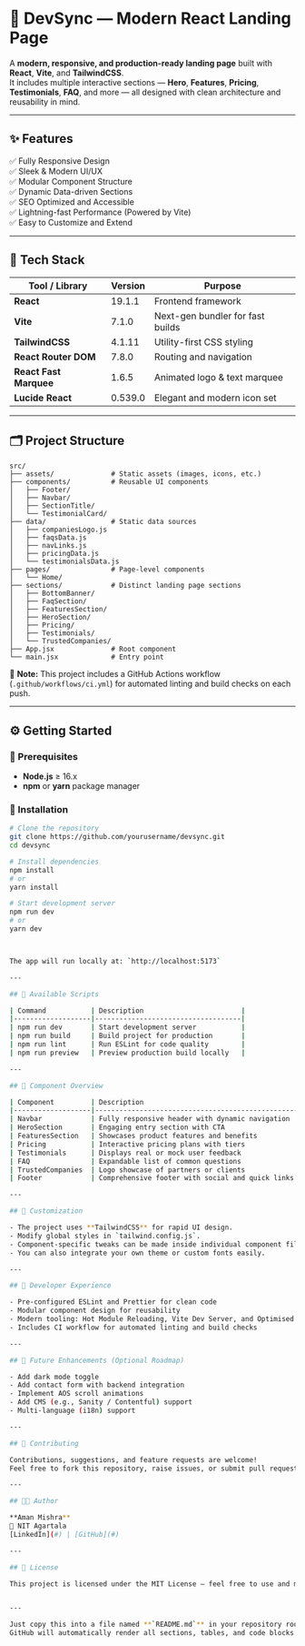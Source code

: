 # 🚀 DevSync — Modern React Landing Page

A **modern, responsive, and production-ready landing page** built with **React**, **Vite**, and **TailwindCSS**.  
It includes multiple interactive sections — **Hero**, **Features**, **Pricing**, **Testimonials**, **FAQ**, and more — all designed with clean architecture and reusability in mind.

---

## ✨ Features

✅ Fully Responsive Design  
✅ Sleek & Modern UI/UX  
✅ Modular Component Structure  
✅ Dynamic Data-driven Sections  
✅ SEO Optimized and Accessible  
✅ Lightning-fast Performance (Powered by Vite)  
✅ Easy to Customize and Extend  

---

## 🧱 Tech Stack

| Tool / Library | Version | Purpose |
|----------------|----------|----------|
| **React** | 19.1.1 | Frontend framework |
| **Vite** | 7.1.0 | Next-gen bundler for fast builds |
| **TailwindCSS** | 4.1.11 | Utility-first CSS styling |
| **React Router DOM** | 7.8.0 | Routing and navigation |
| **React Fast Marquee** | 1.6.5 | Animated logo & text marquee |
| **Lucide React** | 0.539.0 | Elegant and modern icon set |

---

## 🗂️ Project Structure


```text
src/
├── assets/              # Static assets (images, icons, etc.)
├── components/          # Reusable UI components
│   ├── Footer/
│   ├── Navbar/
│   ├── SectionTitle/
│   └── TestimonialCard/
├── data/                # Static data sources
│   ├── companiesLogo.js
│   ├── faqsData.js
│   ├── navLinks.js
│   ├── pricingData.js
│   └── testimonialsData.js
├── pages/               # Page-level components
│   └── Home/
├── sections/            # Distinct landing page sections
│   ├── BottomBanner/
│   ├── FaqSection/
│   ├── FeaturesSection/
│   ├── HeroSection/
│   ├── Pricing/
│   ├── Testimonials/
│   └── TrustedCompanies/
├── App.jsx              # Root component
└── main.jsx             # Entry point
```

🧠 **Note:** This project includes a GitHub Actions workflow (`.github/workflows/ci.yml`) for automated linting and build checks on each push.

---

## ⚙️ Getting Started

### 🔹 Prerequisites
- **Node.js** ≥ 16.x  
- **npm** or **yarn** package manager  

### 🔹 Installation
```bash
# Clone the repository
git clone https://github.com/yourusername/devsync.git
cd devsync

# Install dependencies
npm install
# or
yarn install

# Start development server
npm run dev
# or
yarn dev



The app will run locally at: `http://localhost:5173`

---

## 📜 Available Scripts

| Command           | Description                        |
|-------------------|------------------------------------|
| npm run dev       | Start development server           |
| npm run build     | Build project for production       |
| npm run lint      | Run ESLint for code quality        |
| npm run preview   | Preview production build locally   |

---

## 🧩 Component Overview

| Component         | Description                                      |
|-------------------|--------------------------------------------------|
| Navbar            | Fully responsive header with dynamic navigation   |
| HeroSection       | Engaging entry section with CTA                   |
| FeaturesSection   | Showcases product features and benefits           |
| Pricing           | Interactive pricing plans with tiers              |
| Testimonials      | Displays real or mock user feedback               |
| FAQ               | Expandable list of common questions               |
| TrustedCompanies  | Logo showcase of partners or clients              |
| Footer            | Comprehensive footer with social and quick links  |

---

## 🎨 Customization

- The project uses **TailwindCSS** for rapid UI design.
- Modify global styles in `tailwind.config.js`.
- Component-specific tweaks can be made inside individual component files.
- You can also integrate your own theme or custom fonts easily.

---

## 🧰 Developer Experience

- Pre-configured ESLint and Prettier for clean code
- Modular component design for reusability
- Modern tooling: Hot Module Reloading, Vite Dev Server, and Optimised Production Builds
- Includes CI workflow for automated linting and build checks

---

## 🧪 Future Enhancements (Optional Roadmap)

- Add dark mode toggle
- Add contact form with backend integration
- Implement AOS scroll animations
- Add CMS (e.g., Sanity / Contentful) support
- Multi-language (i18n) support

---

## 🤝 Contributing

Contributions, suggestions, and feature requests are welcome!
Feel free to fork this repository, raise issues, or submit pull requests.

---

## 🧑‍💻 Author

**Aman Mishra**  
📍 NIT Agartala  
[LinkedIn](#) | [GitHub](#)

---

## 📄 License

This project is licensed under the MIT License — feel free to use and modify it for learning or production purposes.


---

Just copy this into a file named **`README.md`** in your repository root.  
GitHub will automatically render all sections, tables, and code blocks beautifully.